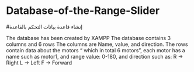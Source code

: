 # Database-of-the-Range-Slider
#إنشاء قاعدة بيانات التحكم بالقاعدة

The database has been created by XAMPP 
The database contains 3 columns and 6 rows
The columns are Name, value, and direction.
The rows contain data about the motors “ which in total 6 motors”, each motor has a name such as motor1, and range value: 0-180, and direction such as: 
R -> Right
L -> Left
F -> Forward
